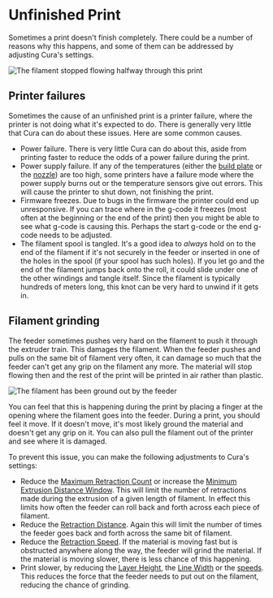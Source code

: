 Unfinished Print
====
Sometimes a print doesn't finish completely. There could be a number of reasons why this happens, and some of them can be addressed by adjusting Cura's settings.

![The filament stopped flowing halfway through this print](../images/unfinished_print.jpg)

Printer failures
----
Sometimes the cause of an unfinished print is a printer failure, where the printer is not doing what it's expected to do. There is generally very little that Cura can do about these issues. Here are some common causes.
* Power failure. There is very little Cura can do about this, aside from printing faster to reduce the odds of a power failure during the print.
* Power supply failure. If any of the temperatures (either the [build plate](../material/material_bed_temperature.md) or the [nozzle](../material/material_print_temperature.md)) are too high, some printers have a failure mode where the power supply burns out or the temperature sensors give out errors. This will cause the printer to shut down, not finishing the print.
* Firmware freezes. Due to bugs in the firmware the printer could end up unresponsive. If you can trace where in the g-code it freezes (most often at the beginning or the end of the print) then you might be able to see what g-code is causing this. Perhaps the start g-code or the end g-code needs to be adjusted.
* The filament spool is tangled. It's a good idea to *always* hold on to the end of the filament if it's not securely in the feeder or inserted in one of the holes in the spool (if your spool has such holes). If you let go and the end of the filament jumps back onto the roll, it could slide under one of the other windings and tangle itself. Since the filament is typically hundreds of meters long, this knot can be very hard to unwind if it gets in.

Filament grinding
----
The feeder sometimes pushes very hard on the filament to push it through the extruder train. This damages the filament. When the feeder pushes and pulls on the same bit of filament very often, it can damage so much that the feeder can't get any grip on the filament any more. The material will stop flowing then and the rest of the print will be printed in air rather than plastic.

![The filament has been ground out by the feeder](../images/grinding.jpg)

You can feel that this is happening during the print by placing a finger at the opening where the filament goes into the feeder. During a print, you should feel it move. If it doesn't move, it's most likely ground the material and doesn't get any grip on it. You can also pull the filament out of the printer and see where it is damaged.

To prevent this issue, you can make the following adjustments to Cura's settings:
* Reduce the [Maximum Retraction Count](../travel/retraction_count_max.md) or increase the [Minimum Extrusion Distance Window](../travel/retraction_extrusion_window.md). This will limit the number of retractions made during the extrusion of a given length of filament. In effect this limits how often the feeder can roll back and forth across each piece of filament.
* Reduce the [Retraction Distance](../travel/retraction_amount.md). Again this will limit the number of times the feeder goes back and forth across the same bit of filament.
* Reduce the [Retraction Speed](../travel/retraction_speed.md). If the material is moving fast but is obstructed anywhere along the way, the feeder will grind the material. If the material is moving slower, there is less chance of this happening.
* Print slower, by reducing the [Layer Height](../resolution/layer_height.md), the [Line Width](../resolution/line_width.md) or the [speeds](../speed/speed_print.md). This reduces the force that the feeder needs to put out on the filament, reducing the chance of grinding.